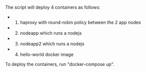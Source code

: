The script will deploy 4 containers as follows:
  - 1. haproxy with round-robin policy between the 2 app nodes
  - 2. nodeapp which runs a nodejs
  - 3. nodeapp2 which runs a nodejs
  - 4. hello-world docker image
  
  
 To deploy the containers, run "docker-compose up". 
  
